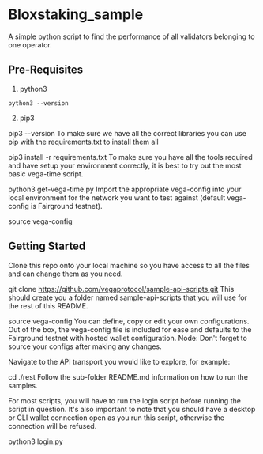 # Bloxstaking_sample

A simple python script to find the performance of all validators belonging to one operator. 


## Pre-Requisites

1. python3

```
python3 --version
```

2. pip3

pip3 --version
To make sure we have all the correct libraries you can use pip with the requirements.txt to install them all

pip3 install -r requirements.txt
To make sure you have all the tools required and have setup your environment correctly, it is best to try out the most basic vega-time script.

python3 get-vega-time.py
Import the appropriate vega-config into your local environment for the network you want to test against (default vega-config is Fairground testnet).

source vega-config


## Getting Started
Clone this repo onto your local machine so you have access to all the files and can change them as you need.

git clone https://github.com/vegaprotocol/sample-api-scripts.git
This should create you a folder named sample-api-scripts that you will use for the rest of this README.


source vega-config
You can define, copy or edit your own configurations. Out of the box, the vega-config file is included for ease and defaults to the Fairground testnet with hosted wallet configuration. Node: Don't forget to source your configs after making any changes.

Navigate to the API transport you would like to explore, for example:

cd ./rest
Follow the sub-folder README.md information on how to run the samples.

For most scripts, you will have to run the login script before running the script in question. It's also important to note that you should have a desktop or CLI wallet connection open as you run this script, otherwise the connection will be refused.

  python3 login.py
